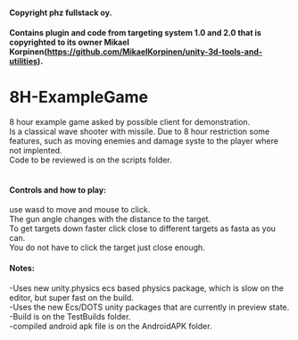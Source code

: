 #### Copyright phz fullstack oy.<br/>
#### Contains plugin and code from targeting system 1.0 and 2.0 that is copyrighted to its owner Mikael Korpinen(https://github.com/MikaelKorpinen/unity-3d-tools-and-utilities).<br/>


# 8H-ExampleGame<br/>
8 hour example game asked by possible client for demonstration.<br/>
Is a classical wave shooter with missile. Due to 8 hour restriction some features, such as moving enemies and damage syste to the player where not implented.<br/>
Code to be reviewed is on the scripts folder.<br/>
<br/>

#### Controls and how to play:<br/>
use wasd to move and mouse to click.<br/>
The gun angle changes with the distance to the target.<br/>
To get targets down faster click close to different targets as fasta as you can.<br/>
You do not have to click the target just close enough.<br/>

#### Notes:<br/>
-Uses new unity.physics ecs based physics package, which is slow on the editor, but super fast on the build.<br/>
-Uses the new Ecs/DOTS unity packages that are currently in preview state.<br/>
-Build is on the TestBuilds folder.<br/>
-compiled android apk file is on the AndroidAPK folder.<br/>
